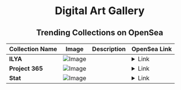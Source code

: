 <div align="center">

# Digital Art Gallery

## Trending Collections on OpenSea

| Collection Name                       | Image                                                                                     | Description                       | OpenSea Link                                                                                          |
|---------------------------------------|-------------------------------------------------------------------------------------------|-----------------------------------|--------------------------------------------------------------------------------------------------------|
| **ILYA** | ![Image](https://i.seadn.io/s/raw/files/7b964741bd9255febe8688190c51f249.jpg?w=500&auto=format?w=200&auto=format) |  | <details><summary>Link</summary>[ILYA](https://opensea.io/collection/ilya-30)</details> |
| **Project 365** | ![Image](https://i.seadn.io/s/raw/files/2f66134de9e77370a94d30096fc7d1a5.jpg?w=500&auto=format?w=200&auto=format) |  | <details><summary>Link</summary>[Project 365](https://opensea.io/collection/project-365-1)</details> |
| **Stat** | ![Image](https://i.seadn.io/s/raw/files/b8295738e7374bda8e3f995565e24c6c.jpg?w=500&auto=format?w=200&auto=format) |  | <details><summary>Link</summary>[Stat](https://opensea.io/collection/stat-19)</details> |

</div>